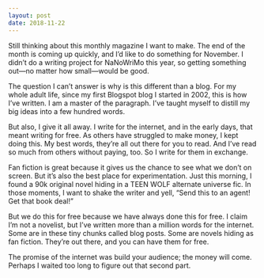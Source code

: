 ```yaml
---
layout: post
date: 2018-11-22
---
```


Still thinking about this monthly magazine I want to make. The end of the month is coming up quickly, and I’d like to do something for November. I didn’t do a writing project for NaNoWriMo this year, so getting something out—no matter how small—would be good. 

The question I can’t answer is why is this different than a blog. For my whole adult life, since my first Blogspot blog I started in 2002, this is how I’ve written. I am a master of the paragraph. I’ve taught myself to distill my big ideas into a few hundred words. 

But also, I give it all away. I write for the internet, and in the early days, that meant writing for free. As others have struggled to make money, I kept doing this. My best words, they’re all out there for you to read. And I’ve read so much from others without paying, too. So I write for them in exchange. 

Fan fiction is great because it gives us the chance to see what we don’t on screen. But it’s also the best place for experimentation. Just this morning, I found a 90k original novel hiding in a TEEN WOLF alternate universe fic. In those moments, I want to shake the writer and yell, “Send this to an agent! Get that book deal!”

But we do this for free because we have always done this for free. I claim I’m not a novelist, but I’ve written more than a million words for the internet. Some are in these tiny chunks called blog posts. Some are novels hiding as fan fiction. They’re out there, and you can have them for free. 

The promise of the internet was build your audience; the money will come. Perhaps I waited too long to figure out that second part. 
